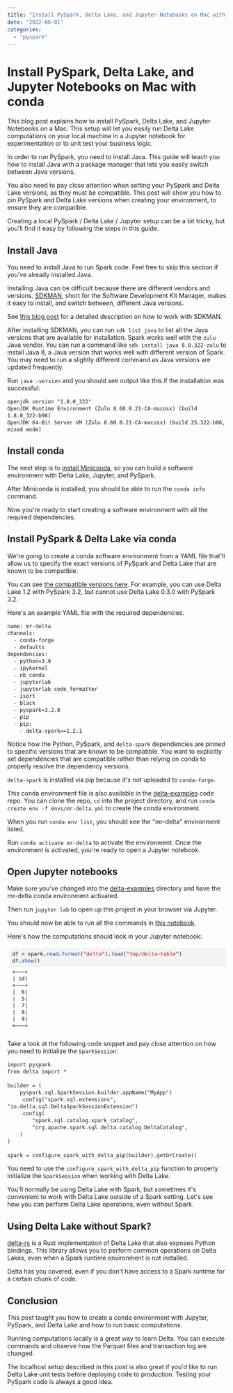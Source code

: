 ```yaml
---
title: "Install PySpark, Delta Lake, and Jupyter Notebooks on Mac with conda"
date: "2022-06-01"
categories: 
  - "pyspark"
---
```


# Install PySpark, Delta Lake, and Jupyter Notebooks on Mac with conda

This blog post explains how to install PySpark, Delta Lake, and Jupyter Notebooks on a Mac. This setup will let you easily run Delta Lake computations on your local machine in a Jupyter notebook for experimentation or to unit test your business logic.

In order to run PySpark, you need to install Java. This guide will teach you how to install Java with a package manager that lets you easily switch between Java versions.

You also need to pay close attention when setting your PySpark and Delta Lake versions, as they must be compatible. This post will show you how to pin PySpark and Delta Lake versions when creating your environment, to ensure they are compatible.

Creating a local PySpark / Delta Lake / Jupyter setup can be a bit tricky, but you'll find it easy by following the steps in this guide.

## Install Java

You need to install Java to run Spark code. Feel free to skip this section if you've already installed Java.

Installing Java can be difficult because there are different vendors and versions. [SDKMAN](https://sdkman.io/), short for the Software Development Kit Manager, makes it easy to install, and switch between, different Java versions.

See [this blog post](https://mungingdata.com/java/sdkman-multiple-versions-java-sbt-scala/) for a detailed description on how to work with SDKMAN.

After installing SDKMAN, you can run `sdk list java` to list all the Java versions that are available for installation. Spark works well with the `zulu` Java vendor. You can run a command like `sdk install java 8.0.322-zulu` to install Java 8, a Java version that works well with different version of Spark. You may need to run a slightly different command as Java versions are updated frequently.

Run `java -version` and you should see output like this if the installation was successful:

```
openjdk version "1.8.0_322"
OpenJDK Runtime Environment (Zulu 8.60.0.21-CA-macosx) (build 1.8.0_322-b06)
OpenJDK 64-Bit Server VM (Zulu 8.60.0.21-CA-macosx) (build 25.322-b06, mixed mode)
```

## Install conda

The next step is to [install Miniconda](https://docs.conda.io/projects/conda/en/latest/user-guide/install/index.html), so you can build a software environment with Delta Lake, Jupyter, and PySpark.

After Miniconda is installed, you should be able to run the `conda info` command.

Now you're ready to start creating a software environment with all the required dependencies.

## Install PySpark & Delta Lake via conda

We're going to create a conda software environment from a YAML file that'll allow us to specify the exact versions of PySpark and Delta Lake that are known to be compatible.

You can see [the compatible versions here](https://docs.delta.io/latest/releases.html). For example, you can use Delta Lake 1.2 with PySpark 3.2, but cannot use Delta Lake 0.3.0 with PySpark 3.2.

Here's an example YAML file with the required dependencies.

```
name: mr-delta
channels:
  - conda-forge
  - defaults
dependencies:
  - python=3.9
  - ipykernel
  - nb_conda
  - jupyterlab
  - jupyterlab_code_formatter
  - isort
  - black
  - pyspark=3.2.0
  - pip
  - pip:
    - delta-spark==1.2.1
```

Notice how the Python, PySpark, and `delta-spark` dependencies are pinned to specific versions that are known to be compatible. You want to explicitly set dependencies that are compatible rather than relying on conda to properly resolve the dependency versions.

`delta-spark` is installed via pip because it's not uploaded to `conda-forge`.

This conda environment file is also available in the [delta-examples](https://github.com/MrPowers/delta-examples) code repo. You can clone the repo, `cd` into the project directory, and run `conda create env -f envs/mr-delta.yml` to create the conda environment.

When you run `conda env list`, you should see the "mr-delta" environment listed.

Run `conda activate mr-delta` to activate the environment. Once the environment is activated, you're ready to open a Jupyter notebook.

## Open Jupyter notebooks

Make sure you've changed into the [delta-examples](https://github.com/MrPowers/delta-examples) directory and have the mr-delta conda environment activated.

Then run `jupyter lab` to open up this project in your browser via Jupyter.

You should now be able to run all the commands in [this notebook](https://github.com/MrPowers/delta-examples/blob/master/notebooks/01_quickstart.ipynb).

Here's how the computations should look in your Jupyter notebook:

![](images/Screen-Shot-2022-05-31-at-3.58.37-PM-1024x402.png)

Take a look at the following code snippet and pay close attention on how you need to initialize the `SparkSession`:

```
import pyspark
from delta import *

builder = (
    pyspark.sql.SparkSession.builder.appName("MyApp")
    .config("spark.sql.extensions", "io.delta.sql.DeltaSparkSessionExtension")
    .config(
        "spark.sql.catalog.spark_catalog",
        "org.apache.spark.sql.delta.catalog.DeltaCatalog",
    )
)

spark = configure_spark_with_delta_pip(builder).getOrCreate()
```

You need to use the `configure_spark_with_delta_pip` function to properly initialize the `SparkSession` when working with Delta Lake.

You'll normally be using Delta Lake with Spark, but sometimes it's convenient to work with Delta Lake outside of a Spark setting. Let's see how you can perform Delta Lake operations, even without Spark.

## Using Delta Lake without Spark?

[delta-rs](https://github.com/delta-io/delta-rs) is a Rust implementation of Delta Lake that also exposes Python bindings. This library allows you to perform common operations on Delta Lakes, even when a Spark runtime environment is not installed.

Delta has you covered, even if you don't have access to a Spark runtime for a certain chunk of code.

## Conclusion

This post taught you how to create a conda environment with Jupyter, PySpark, and Delta Lake and how to run basic computations.

Running computations locally is a great way to learn Delta. You can execute commands and observe how the Parquet files and transaction log are changed.

The localhost setup described in this post is also great if you'd like to run Delta Lake unit tests before deploying code to production. Testing your PySpark code is always a good idea.
